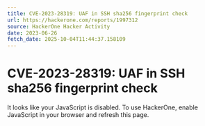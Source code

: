 ```yaml
---
title: CVE-2023-28319: UAF in SSH sha256 fingerprint check
url: https://hackerone.com/reports/1997312
source: HackerOne Hacker Activity
date: 2023-06-26
fetch_date: 2025-10-04T11:44:37.158109
---
```


# CVE-2023-28319: UAF in SSH sha256 fingerprint check

It looks like your JavaScript is disabled. To use HackerOne, enable JavaScript in your browser and refresh this page.